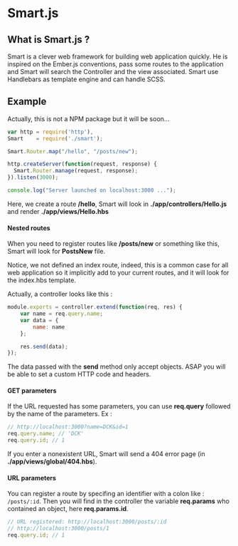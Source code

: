 Smart.js
=========

## What is Smart.js ?

Smart is a clever web framework for building web application quickly. He is inspired on the Ember.js conventions, pass some routes to the application and Smart will search the Controller and the view associated.
Smart use Handlebars as template engine and can handle SCSS.


## Example
Actually, this is not a NPM package but it will be soon...

```javascript
var http = require('http'),
Smart    = require('./smart');

Smart.Router.map("/hello", "/posts/new");

http.createServer(function(request, response) {
  Smart.Router.manage(request, response);
}).listen(3000);

console.log("Server launched on localhost:3000 ...");
```

Here, we create a route **/hello**, Smart will look in **./app/controllers/Hello.js** and render **./app/views/Hello.hbs**
#### Nested routes
When you need to register routes like **/posts/new** or something like this, Smart will look for **PostsNew** file.

Notice, we not defined an index route, indeed, this is a common case for all web application so it implicitly add to your current routes, and it will look for the index.hbs template.

Actually, a controller looks like this :
```javascript
module.exports = controller.extend(function(req, res) {
	var name = req.query.name;
	var data = {
		name: name
	};

	res.send(data);
});
```
The data passed with the **send** method only accept objects. 
ASAP you will be able to set a custom HTTP code and headers.

#### GET parameters
If the URL requested has some parameters, you can use **req.query** followed by the name of the parameters. Ex :
```javascript
// http://localhost:3000?name=DCK&id=1
req.query.name; // 'DCK'
req.query.id; // 1
```

If you enter a nonexistent URL, Smart will send a 404 error page (in **./app/views/global/404.hbs**).

#### URL parameters
You can register a route by specifing an identifier with a colon like : `/posts/:id`. 
Then you will find in the controller the variable **req.params** who contained an object, here **req.params.id**.
```javascript
// URL registered: http://localhost:3000/posts/:id
// http://localhost:3000/posts/1
req.query.id; // 1
```

